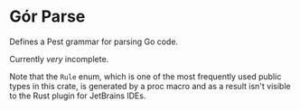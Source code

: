 # Gór Parse

Defines a Pest grammar for parsing Go code.

Currently _very_ incomplete.

Note that the `Rule` enum, which is one of the most frequently used public types in this crate, is generated by a proc macro and as a result isn't visible to the Rust plugin for JetBrains IDEs.

